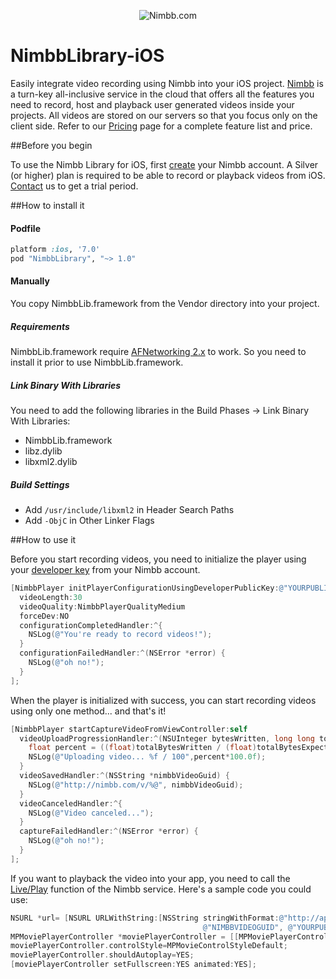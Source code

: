 <p align="center" >
  <img src="http://service.nimbb.com/Images/logo.png" alt="Nimbb.com" title="Nimbb.com">
</p>

NimbbLibrary-iOS
================

Easily integrate video recording using Nimbb into your iOS project.  [Nimbb](http://nimbb.com) is a turn-key all-inclusive service in the cloud that offers all the features you need to record, host and playback user generated videos inside your projects.  All videos are stored on our servers so that you focus only on the client side.  Refer to our [Pricing](http://nimbb.com/Help/Subscriptions.aspx) page for a complete feature list and price.

##Before you begin

To use the Nimbb Library for iOS, first [create](http://nimbb.com/Account/Create.aspx) your Nimbb account.  A Silver (or higher) plan is required to be able to record or playback videos from iOS.  [Contact](http://nimbb.com/Help/) us to get a trial period.


##How to install it

#### Podfile

```ruby
platform :ios, '7.0'
pod "NimbbLibrary", "~> 1.0"
```

#### Manually
You copy NimbbLib.framework from the Vendor directory into your project.

##### Requirements
NimbbLib.framework require [AFNetworking 2.x](https://github.com/AFNetworking/AFNetworking) to work. So you need to install it prior to use NimbbLib.framework. 

##### Link Binary With Libraries
You need to add the following libraries in the Build Phases -> Link Binary With Libraries:
- NimbbLib.framework
- libz.dylib
- libxml2.dylib

##### Build Settings
- Add `/usr/include/libxml2` in Header Search Paths
- Add `-ObjC` in Other Linker Flags


##How to use it

Before you start recording videos, you need to initialize the player using your [developer key](http://nimbb.com/User/Dev/Key.aspx) from your Nimbb account.

```objective-c
[NimbbPlayer initPlayerConfigurationUsingDeveloperPublicKey:@"YOURPUBLICKEY" 
  videoLength:30 
  videoQuality:NimbbPlayerQualityMedium 
  forceDev:NO 
  configurationCompletedHandler:^{
    NSLog(@"You're ready to record videos!");
  }
  configurationFailedHandler:^(NSError *error) {
    NSLog(@"oh no!");
  }
];
```

When the player is initialized with success, you can start recording videos using only one method... and that's it!

```objective-c
[NimbbPlayer startCaptureVideoFromViewController:self
  videoUploadProgressionHandler:^(NSUInteger bytesWritten, long long totalBytesWritten, long long totalBytesExpectedToWrite) {
    float percent = ((float)totalBytesWritten / (float)totalBytesExpectedToWrite);
    NSLog(@"Uploading video... %f / 100",percent*100.0f);
  }
  videoSavedHandler:^(NSString *nimbbVideoGuid) {
    NSLog(@"http://nimbb.com/v/%@", nimbbVideoGuid);
  } 
  videoCanceledHandler:^{
    NSLog(@"Video canceled...");
  }
  captureFailedHandler:^(NSError *error) {
    NSLog(@"oh no!");
  }
];
```

If you want to playback the video into your app, you need to call the  [Live/Play](http://nimbb.com/Doc/Dev/Service/Live/Play.aspx) function of the Nimbb service. Here's a sample code you could use:

```objective-c
NSURL *url= [NSURL URLWithString:[NSString stringWithFormat:@"http://api.nimbb.com/Live/Play.aspx?guid=%@&key=%@", 
                                           @"NIMBBVIDEOGUID", @"YOURPUBLICKEY"]];
MPMoviePlayerController *moviePlayerController = [[MPMoviePlayerController alloc] initWithContentURL:url];
moviePlayerController.controlStyle=MPMovieControlStyleDefault;
moviePlayerController.shouldAutoplay=YES;
[moviePlayerController setFullscreen:YES animated:YES];

```
